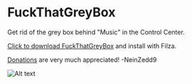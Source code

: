 # FuckThatGreyBox
Get rid of the grey box behind "Music" in the Control Center.

[Click to download FuckThatGreyBox](https://www.dropbox.com/s/6ewe7m39eerjudm/FuckThatGreyBox.deb?dl=0) and install with Filza.

[Donations](https://paypal.me/neinzedd) are very much appreciated! -NeinZedd9

![Alt text](http://i.imgur.com/1z5g3CD.jpg "Screenshot 1")
